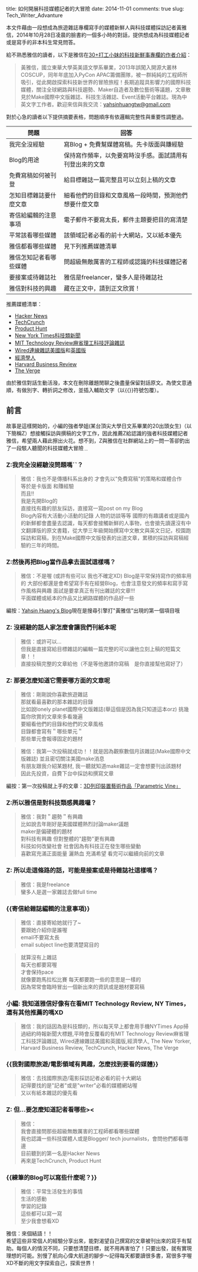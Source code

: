 title: 如何開展科技媒體記者的大冒險
date: 2014-11-01
comments: true
slug: Tech_Writer_Advanture


本文件藉由一段想成為旅遊雜誌專欄寫手的媒體新鮮人與科技媒體採訪記者黃雅信，2014年10月28日凌晨的臉書約一個多小時的對話，提供想成為科技媒體記者或是寫手的非本科生常見問答。

給不熟悉雅信的讀者，以下是雅信在[30+打工小妹的科技新鮮事專欄的作者介紹](http://www.30plus.com.tw/author_16.html)：

> 黃雅信，國立東華大學英美語文學系畢業，2013年誤闖入開源大叢林COSCUP，同年年底加入PyCon APAC籌備團隊，被一群純純的工程師所吸引，從此開啟探索科技新世界的冒險旅程！長期追蹤具影響力的國際科技媒體，關注全球網路與科技趨勢、Maker自造者及數位藝術等議題，文章散見於Make國際中文版雜誌、科技生活雜誌、Event活動平台雜誌。現為中英文字工作者。歡迎來信與我交流：yahsinhuangtw@gmail.com

對於心急的讀者以下提供摘要表格，問題順序有依邏輯完整性與重要性調整過。

|   問題                     |     回答                                          |
|---------------------------|---------------------------------------------------|
|我完全沒經驗                 |  寫Blog + 免費幫媒體寫稿。先卡版面與賺經驗              |
|Blog的用途                  |  保持寫作頻率，以免要寫時沒手感。面試請用有刊登出來的文章   |
|免費寫稿如何被刊登            |  給目標雜誌一篇完整且可以立刻上稿的文章                  |
|怎知目標雜誌要什麼文章         |  細看他們的目錄和文章風格一段時間，預測他們想要什麼文章    |
|寄信給編輯的注意事項           |  電子郵件不要寫太長，郵件主題要把目的寫清楚              |
|平常該看哪些媒體              |  該領域記者必看的前十大網站，又以紙本優先                |
|雅信都看哪些媒體              |  見下列推薦媒體清單                                  |
|雅信怎知記者看哪些媒體         |  問超級無敵厲害的工程師或認識的科技媒體記者              |
|要接案或待雜誌社              |  雅信是freelancer，蠻多人是待雜誌社                   |
|雅信對科技的興趣              |  藏在正文中，請到正文欣賞！                           |

推薦媒體清單：

- [Hacker News](https://news.ycombinator.com/)
- [TechCrunch](http://techcrunch.com/)
- [Product Hunt](http://www.producthunt.com/)
- [New York Times科技類新聞](http://www.nytimes.com/pages/technology/)
- [MIT Technology Review麻省理工科技評論雜誌](http://www.technologyreview.com/)
- [Wired連線雜誌美國版](http://www.wired.com/)和[英國版](http://www.wired.co.uk/)
- [經濟學人](http://www.economist.com/)
- [Harvard Business Review](http://hbr.org/)
- [The Verge](http://www.theverge.com/)

由於雅信對話生動活潑，本文在刪除離題閒聊之後盡量保留對話原文。為使文意通順，有做別字、轉折詞之修改，並插入輔助文字（以{{}}符號包覆）。

## 前言

故事是這樣開始的，小編的強者學姐(某台頂尖大學日文系畢業的20出頭女生)（以下簡稱Z）想接觸採訪與撰稿的文字工作，因此推薦Z給認識的強者科技媒體記者雅信，希望兩人藉此擦出火花。想不到，Z與雅信在社群網站上的一問一答卻釣出了一段駭人聽聞的科技媒體大冒險﹍

### Z:我完全沒經驗沒問題嗎ˊˋ？

>雅信：我也不是傳播科系出身的 才會先以"免費寫稿"的策略和媒體合作  
等於是卡版面 和賺經驗  
而且!!  
我是先開Blog的  
直接找有趣的朋友採訪，直接寫一寫post on my Blog  
Blog內容有大活動小活動的記錄 人物的訪談等等  國際的有趣講者或是國內的新鮮都會盡量去認識，每天都會接觸新鮮的人事物，也會搶先讀還沒有中文翻譯版的原文書籍，從大學三年級開始撰寫中文散文與英文日記，校園跑採訪和寫稿，到在Make國際中文版發表的出道文章，累積的採訪與寫稿經驗約三年的時間。

### Z:然後再把Blog當作品拿去面試這樣嗎？

>雅信：不是喔 (或許有些可以 我也不確定XD)
Blog是平常保持寫作的頻率用的  大部份都還是會希望寫手有在經營Blog，也會注意發文的頻率和寫手寫作風格與興趣
面試是要拿真正有刊出雜誌的文章!!!  
平面媒體或紙本的作品又比網路媒體的作品好一些

編按：[Yahsin Huang's Blog](http://yahsinhuangtw.wordpress.com/)現在是搜尋引擎打"黃雅信"出現的第一個項目哦


### Z: 沒經驗的話人家怎麼會讓我們刊紙本呢

>雅信：或許可以...  
但我是直接寫給目標雜誌的編輯一篇完整的可以讓他立刻上稿的短篇文章！！  
直接投稿完整的文章給他（不是等他邀請你寫稿　是你直接幫他寫好了）  

### Z: 那要怎麼知道它需要哪方面的文章呢

>雅信：剛剛說你喜歡旅遊雜誌  
那就看最喜歡的那本雜誌的目錄  
比如說lonely planet國際中文版雜誌(舉這個是因為我只知道這本orz) 挑幾篇你欣賞的文章來多看幾遍  
要細看他們的目錄和他們的文章風格  
目錄都會寫有＂哪些單元＂  
那些單元會報導固定的題材


>雅信：我第一次投稿就成功！！就是因為觀察數個月該雜誌(Make國際中文版雜誌) 並且密切關注美國make消息  
有朋友跟我介紹某題材, 我一聽就知道make雜誌一定會想要刊出該題材  
因此先投資，自費下台中採訪和撰寫文章

編按：第一次投稿就上手的文章：[3D列印裝置藝術作品「Parametric Vine」](http://yahsinhuangtw.wordpress.com/2014/03/21/3d-printed-art-installation-parametric-vine/)

### Z:所以雅信是對科技類感興趣囉？

>雅信：我對＂趨勢＂有興趣  
比如說去年剛好是美國媒體熱烈討論maker議題  
maker是偏硬體的題材  
對科技有興趣 但對整體的"趨勢"更有興趣  
科技如何改變社會  社會因為有科技正在發生哪些變動  
喜歡寫充滿正面能量 灑熱血 充滿希望 看完可以繼續向前的文章  

### Z: 所以走這條路的話，可能是接案或是待雜誌社這樣嗎？

>雅信：我是freelance  
蠻多人是選一家雜誌去做full time

### {{寄信給雜誌編輯的注意事項}}


>雅信：直接寄給她就行了~  
要跟她介紹你是誰喔  
email不要寫太長  
email subject line也要清楚寫目的

>就算沒有上雜誌  
每天也都要寫喔  
才會保持pace  
就像要跑馬拉松比賽 每天都要跑一些的意思是一樣的  
因為常常會臨時冒出一個新出來的資訊或是題材要寫稿


### 小編: 我知道雅信好像有在看MIT Technology Review, NY Times，還有其他推薦的嗎XD

>雅信：我的話因為是科技類的，所以每天早上都會用手機NYTimes App掃過紐約時報新聞大標題,平時會反覆看的有MIT Technology Review麻省理工科技評論雜誌, Wired連線雜誌美國和英國版,經濟學人, The New Yorker, Harvard Business Review, TechCrunch, Hacker News, The Verge

### {{我對國際旅遊/電影領域有興趣，怎麼找到要看的媒體}}

>雅信：去找國際旅遊/電影採訪記者必看的前十大網站  
記得要找的是"記者"或是"writer"必看的媒體網站喔  
又以有紙本雜誌的優先看

### Z: 但...要怎麼知道記者看哪些><

>雅信：  
我會直接問那些超級無敵厲害的工程師都看哪些媒體  
我也認識一些科技媒體人或是Blogger/ tech journalists，會問他們都看哪邊   
目前聽到的第一名是Hacker News  
再來是TechCrunch, Product Hunt

### {{練筆的Blog可以寫些什麼呢？}}

>雅信：平常生活發生的事情  
生活的感動  
學習的記錄  
這些都可以寫一寫  
至少我會想看XD


雅信：來個結語！！  
希望這些非常個人的經驗分享出來，能對渴望自己撰寫的文章被刊出來的寫手有幫助。每個人的情況不同，只要想清楚目標，就不用再害怕了！只要出發，就有實現理想的可能。別慢了航向心偉大航道的腳步～記得每天都要讀很多書，寫很多字喔XD不斷的用文字探索自己，探索世界！
